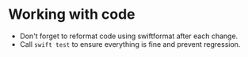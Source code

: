 # Working with code

- Don't forget to reformat code using swiftformat after each change.
- Call `swift test` to ensure everything is fine and prevent regression.
